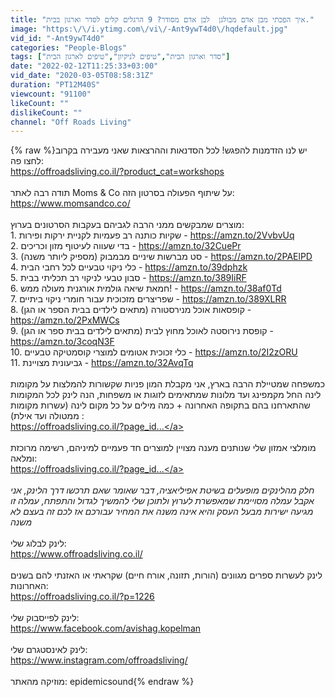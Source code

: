 ```yaml
---
title: "איך הפכתי מבן אדם מבולגן  לבן אדם מסודר? 9 הרגלים קלים לסדר וארגון בבית."
image: "https:\/\/i.ytimg.com\/vi\/-Ant9ywT4d0\/hqdefault.jpg"
vid_id: "-Ant9ywT4d0"
categories: "People-Blogs"
tags: ["סדר וארגון הבית","טיפים לניקיון","טיפים לארגון הבית"]
date: "2022-02-12T11:25:33+03:00"
vid_date: "2020-03-05T08:58:31Z"
duration: "PT12M40S"
viewcount: "91100"
likeCount: ""
dislikeCount: ""
channel: "Off Roads Living"
---
```

{% raw %}יש לנו הזדמנות להפגש! לכל הסדנאות וההרצאות שאני מעבירה בקרוב לחצו פה:<br /><a rel="nofollow" target="blank" href="https://offroadsliving.co.il/?product_cat=workshops">https://offroadsliving.co.il/?product_cat=workshops</a><br /><br />תודה רבה לאתר Moms &amp; Co על שיתוף הפעולה בסרטון הזה:<br /><a rel="nofollow" target="blank" href="https://www.momsandco.co/">https://www.momsandco.co/</a><br /><br />מוצרים שמבקשים ממני הרבה לגביהם בעקבות הסרטונים בערוץ:<br />1. שקיות כותנה רב פעמיות לקניית ירקות ופירות - <a rel="nofollow" target="blank" href="https://amzn.to/2VvbvUq">https://amzn.to/2VvbvUq</a><br />2. בדי שעווה לעיטוף מזון וכריכים - <a rel="nofollow" target="blank" href="https://amzn.to/32CuePr">https://amzn.to/32CuePr</a><br />3. סט מברשות שיניים מבמבוק (מספיק ליותר משנה) - <a rel="nofollow" target="blank" href="https://amzn.to/2PAElPD">https://amzn.to/2PAElPD</a><br />4. כלי ניקוי טבעיים לכל רחבי הבית - <a rel="nofollow" target="blank" href="https://amzn.to/39dphzk">https://amzn.to/39dphzk</a><br />5. סבון טבעי לניקוי רב תכליתי בבית - <a rel="nofollow" target="blank" href="https://amzn.to/389IiRF">https://amzn.to/389IiRF</a><br />6. חמאת שיאה גולמית אורגנית מעולה ממש! - <a rel="nofollow" target="blank" href="https://amzn.to/38af0Td">https://amzn.to/38af0Td</a><br />7. שפריצרים מזכוכית עבור חומרי ניקוי ביתיים - <a rel="nofollow" target="blank" href="https://amzn.to/389XLRR">https://amzn.to/389XLRR</a><br />8. קופסאות אוכל מנירסטורה (מתאים לילדים בבית הספר או הגן) - <a rel="nofollow" target="blank" href="https://amzn.to/2PxMWCs">https://amzn.to/2PxMWCs</a><br />9. קופסת נירוסטה לאוכל מחוץ לבית (מתאים לילדים בבית ספר או הגן) - <a rel="nofollow" target="blank" href="https://amzn.to/3coqN3F">https://amzn.to/3coqN3F</a><br />10. כלי זכוכית אטומים למוצרי קוסמטיקה טבעיים - <a rel="nofollow" target="blank" href="https://amzn.to/2I2zORU">https://amzn.to/2I2zORU</a><br />11. גביעונית מצויינת - <a rel="nofollow" target="blank" href="https://amzn.to/32AvqTq">https://amzn.to/32AvqTq</a><br /><br />כמשפחה שמטיילת הרבה בארץ, אני מקבלת המון פניות שקשורות להמלצות על מקומות לינה החל מקמפינג ועד מלונות שמתאימים לזוגות או משפחות, הנה לינק לכל המקומות שהתארחנו בהם בתקופה האחרונה + כמה מילים על כל מקום לינה (עשרות מקומות ממטולה ועד אילת) :<br /><a rel="nofollow" target="blank" href="https://offroadsliving.co.il/?page_id...">https://offroadsliving.co.il/?page_id...</a><br /><br />מומלצי אמזון שלי שנותנים מענה מצויין למוצרים חד פעמיים למיניהם, רשימה מרוכזת ומלאה:<br /><a rel="nofollow" target="blank" href="https://offroadsliving.co.il/?page_id...">https://offroadsliving.co.il/?page_id...</a><br /><br />*חלק מהלינקים מופעלים בשיטת אפיליאציה, דבר שאומר שאם תרכשו דרך הלינק, אני אקבל עמלה מסויימת שמאפשרת לערוץ ולתוכן שלי להמשיך לגדול והתפתח, עמלה זו מגיעה ישירות מבעל העסק והיא אינה משנה את המחיר עבורכם אז לכם זה בעצם לא משנה*<br /><br />לינק לבלוג שלי:<br /><a rel="nofollow" target="blank" href="https://www.offroadsliving.co.il/">https://www.offroadsliving.co.il/</a><br /><br />לינק לעשרות ספרים מגוונים (הורות, תזונה, אורח חיים) שקראתי או האזנתי להם בשנים האחרונות:<br /><a rel="nofollow" target="blank" href="https://offroadsliving.co.il/?p=1226">https://offroadsliving.co.il/?p=1226</a> <br /><br />לינק לפייסבוק שלי:<br /><a rel="nofollow" target="blank" href="https://www.facebook.com/avishag.kopelman">https://www.facebook.com/avishag.kopelman</a><br /><br />לינק לאינסטגרם שלי:<br /><a rel="nofollow" target="blank" href="https://www.instagram.com/offroadsliving/">https://www.instagram.com/offroadsliving/</a><br /><br />מוזיקה מהאתר: epidemicsound{% endraw %}
